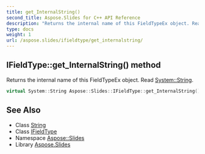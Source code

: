 ```yaml
---
title: get_InternalString()
second_title: Aspose.Slides for C++ API Reference
description: "Returns the internal name of this FieldTypeEx object. Read System::String."
type: docs
weight: 1
url: /aspose.slides/ifieldtype/get_internalstring/
---
```

## IFieldType::get_InternalString() method


Returns the internal name of this FieldTypeEx object. Read [System::String](../../../system/string/).

```cpp
virtual System::String Aspose::Slides::IFieldType::get_InternalString()=0
```

## See Also

* Class [String](../../../system/string/)
* Class [IFieldType](../)
* Namespace [Aspose::Slides](../../)
* Library [Aspose.Slides](../../../)